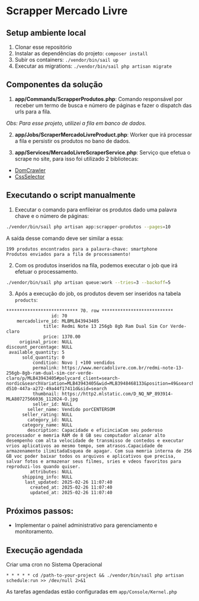 # Scrapper Mercado Livre

## Setup ambiente local

1. Clonar esse repositório
2. Instalar as dependências do projeto: `composer install`
3. Subir os containers: `./vendor/bin/sail up`
4. Executar as migrations: `./vendor/bin/sail php artisan migrate`

## Componentes da solução

1. **app/Commands/ScrapperProdutos.php**: Comando responsável por receber um termo de busca e número de páginas e fazer o dispatch das urls para a fila.

_Obs: Para esse projeto, utilizei a fila em banco de dados._

2. **app/Jobs/ScraperMercadoLivreProduct.php**: Worker que irá processar a fila e persistir os produtos no bano de dados.

3. **app/Services/MercadoLivreScraperService.php**: Serviço que efetua o scrape no site, para isso foi utilizado 2 bibliotecas:

- [DomCrawler](https://symfony.com/doc/current/components/dom_crawler.html)
- [CssSelector](https://symfony.com/doc/current/components/css_selector.html)

## Executando o script manualmente 

1. Executar o comando para enfileirar os produtos dado uma palavra chave e o número de páginas:

```bash
./vendor/bin/sail php artisan app:scrapper-produtos --pages=10
```

A saída desse comando deve ser similar a essa:
```
199 produtos encontrados para a palavra-chave: smartphone
Produtos enviados para a fila de processamento!
```

2. Com os produtos inseridos na fila, podemos executar o job que irá efetuar o processamento.

```bash 
./vendor/bin/sail php artisan queue:work --tries=3 --backoff=5
```

3. Após a execução do job, os produtos devem ser inseridos na tabela `products`:

```
*************************** 70. row ***************************
                 id: 70
    mercadolivre_id: MLBMLB43943405
              title: Redmi Note 13 256gb 8gb Ram Dual Sim Cor Verde-claro
              price: 1370.00
     original_price: NULL
discount_percentage: NULL
 available_quantity: 5
      sold_quantity: 0
          condition: Novo | +100 vendidos
          permalink: https://www.mercadolivre.com.br/redmi-note-13-256gb-8gb-ram-dual-sim-cor-verde-claro/p/MLB43943405#polycard_client=search-nordic&searchVariation=MLB43943405&wid=MLB3948468133&position=49&search_layout=stack&type=product&tracking_id=82d347f6-d510-447a-a272-49a44f17411d&sid=search
          thumbnail: https://http2.mlstatic.com/D_NQ_NP_893914-MLA80727566036_112024-O.jpg
          seller_id: NULL
        seller_name: Vendido porCENTERSOM
      seller_rating: NULL
        category_id: NULL
      category_name: NULL
        description: Capacidade e eficinciaCom seu poderoso processador e memria RAM de 8 GB seu computador alcanar alto desempenho com alta velocidade de transmisso de contedos e executar vrios aplicativos ao mesmo tempo, sem atrasos.Capacidade de armazenamento ilimitadaEsquea de apagar. Com sua memria interna de 256 GB voc poder baixar todos os arquivos e aplicativos que precisa, salvar fotos e armazenar seus filmes, sries e vdeos favoritos para reproduzi-los quando quiser.
         attributes: NULL
      shipping_info: NULL
       last_updated: 2025-02-26 11:07:40
         created_at: 2025-02-26 11:07:40
         updated_at: 2025-02-26 11:07:40
```

## Próximos passos:

- Implementar o painel administrativo para gerenciamento e monitoramento.


## Execução agendada 

Criar uma cron no Sistema Operacional

```
* * * * * cd /path-to-your-project && ./vendor/bin/sail php artisan schedule:run >> /dev/null 2>&1
```

As tarefas agendadas estão configuradas em `app/Console/Kernel.php`

